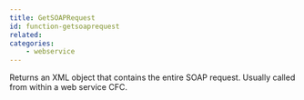 ```yaml
---
title: GetSOAPRequest
id: function-getsoaprequest
related:
categories:
    - webservice
---
```


Returns an XML object that contains the entire SOAP
        request. Usually called from within a web service CFC.